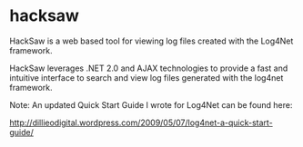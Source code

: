 hacksaw
=======

HackSaw is a web based tool for viewing log files created with the Log4Net framework.

HackSaw leverages .NET 2.0 and AJAX technologies to provide a fast and intuitive interface to search and view log files generated with the log4net framework.

Note: An updated Quick Start Guide I wrote for Log4Net can be found here:

http://dillieodigital.wordpress.com/2009/05/07/log4net-a-quick-start-guide/
